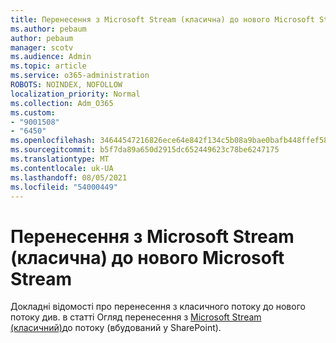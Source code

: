 ```yaml
---
title: Перенесення з Microsoft Stream (класична) до нового Microsoft Stream
ms.author: pebaum
author: pebaum
manager: scotv
ms.audience: Admin
ms.topic: article
ms.service: o365-administration
ROBOTS: NOINDEX, NOFOLLOW
localization_priority: Normal
ms.collection: Adm_O365
ms.custom:
- "9001508"
- "6450"
ms.openlocfilehash: 34644547216826ece64e842f134c5b08a9bae0bafb448ffef589db78c3263c5a
ms.sourcegitcommit: b5f7da89a650d2915dc652449623c78be6247175
ms.translationtype: MT
ms.contentlocale: uk-UA
ms.lasthandoff: 08/05/2021
ms.locfileid: "54000449"
---
```

# <a name="migrate-from-microsoft-stream-classic-to-the-new-microsoft-stream"></a>Перенесення з Microsoft Stream (класична) до нового Microsoft Stream

Докладні відомості про перенесення з класичного потоку до нового потоку див. в статті Огляд перенесення з [Microsoft Stream (класичний)](/stream/streamnew/stream-classic-to-new-migration-overview)до потоку (вбудований у SharePoint).